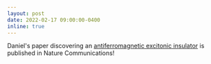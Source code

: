 ```yaml
---
layout: post
date: 2022-02-17 09:00:00-0400
inline: true
---
```


Daniel's paper discovering an [antiferromagnetic excitonic insulator](/publications/#mazzone2022antiferromagnetic) is published in Nature Communications!
